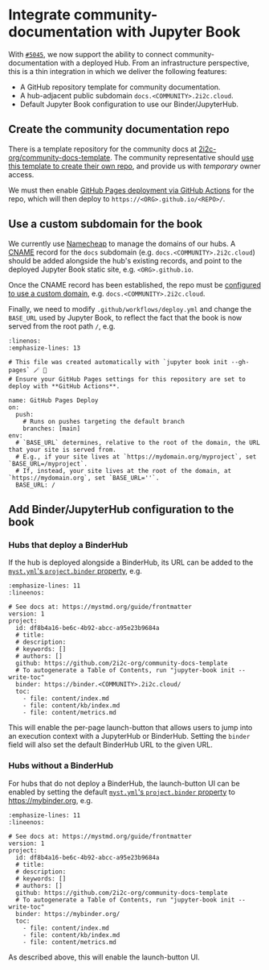 # Integrate community-documentation with Jupyter Book

With [`#5045`][mvp], we now support the ability to connect community-documentation with a deployed Hub. From an infrastructure perspective, this is a thin integration in which we deliver the following features:

- A GitHub repository template for community documentation.
- A hub-adjacent public subdomain `docs.<COMMUNITY>.2i2c.cloud`.
- Default Jupyter Book configuration to use our Binder/JupyterHub.

## Create the community documentation repo

There is a template repository for the community docs at [2i2c-org/community-docs-template]. The community representative should [use this template to create their own repo][use-template], and provide us with _temporary_ owner access.

We must then enable [GitHub Pages deployment via GitHub Actions][pages] for the repo, which will then deploy to `https://<ORG>.github.io/<REPO>/`.

## Use a custom subdomain for the book

We currently use [Namecheap] to manage the domains of our hubs. A [CNAME] record for the `docs` subdomain (e.g. `docs.<COMMUNITY>.2i2c.cloud`) should be added alongside the hub's existing records, and point to the deployed Jupyter Book static site, e.g. `<ORG>.github.io`.

Once the CNAME record has been established, the repo must be [configured to use a custom domain][repo-domain], e.g. `docs.<COMMUNITY>.2i2c.cloud`.

Finally, we need to modify `.github/workflows/deploy.yml` and change the `BASE_URL` used by Jupyter Book, to reflect the fact that the book is now served from the root path `/`, e.g.

```{code-block} yaml
:linenos:
:emphasize-lines: 13

# This file was created automatically with `jupyter book init --gh-pages` 🪄 💚
# Ensure your GitHub Pages settings for this repository are set to deploy with **GitHub Actions**.

name: GitHub Pages Deploy
on:
  push:
    # Runs on pushes targeting the default branch
    branches: [main]
env:
  # `BASE_URL` determines, relative to the root of the domain, the URL that your site is served from.
  # E.g., if your site lives at `https://mydomain.org/myproject`, set `BASE_URL=/myproject`.
  # If, instead, your site lives at the root of the domain, at `https://mydomain.org`, set `BASE_URL=''`.
  BASE_URL: /
```

## Add Binder/JupyterHub configuration to the book

### Hubs that deploy a BinderHub

If the hub is deployed alongside a BinderHub, its URL can be added to the [`myst.yml`'s `project.binder` property][frontmatter], e.g.

```{code-block} yaml
:emphasize-lines: 11
:lineenos:

# See docs at: https://mystmd.org/guide/frontmatter
version: 1
project:
  id: df8b4a16-be6c-4b92-abcc-a95e23b9684a
  # title:
  # description:
  # keywords: []
  # authors: []
  github: https://github.com/2i2c-org/community-docs-template
  # To autogenerate a Table of Contents, run "jupyter-book init --write-toc"
  binder: https://binder.<COMMUNITY>.2i2c.cloud/
  toc:
    - file: content/index.md
    - file: content/kb/index.md
    - file: content/metrics.md
```

This will enable the per-page launch-button that allows users to jump into an execution context with a JupyterHub or BinderHub. Setting the `binder` field will also set the default BinderHub URL to the given URL.

### Hubs without a BinderHub

For hubs that do not deploy a BinderHub, the launch-button UI can be enabled by setting the default [`myst.yml`'s `project.binder` property][frontmatter] to <https://mybinder.org>, e.g.

```{code-block} yaml
:emphasize-lines: 11
:lineenos:

# See docs at: https://mystmd.org/guide/frontmatter
version: 1
project:
  id: df8b4a16-be6c-4b92-abcc-a95e23b9684a
  # title:
  # description:
  # keywords: []
  # authors: []
  github: https://github.com/2i2c-org/community-docs-template
  # To autogenerate a Table of Contents, run "jupyter-book init --write-toc"
  binder: https://mybinder.org/
  toc:
    - file: content/index.md
    - file: content/kb/index.md
    - file: content/metrics.md
```


As described above, this will enable the launch-button UI.

[mvp]: https://github.com/2i2c-org/infrastructure/issues/5045
[frontmatter]: https://mystmd.org/guide/frontmatter#available-frontmatter-fields
[namecheap]: https://www.namecheap.com/
[cname]: https://en.wikipedia.org/wiki/CNAME_record
[2i2c-org/community-docs-template]: https://github.com/2i2c-org/community-docs-template
[use-template]: https://docs.github.com/en/repositories/creating-and-managing-repositories/creating-a-repository-from-a-template
[pages]: https://docs.github.com/en/pages/getting-started-with-github-pages/configuring-a-publishing-source-for-your-github-pages-site#publishing-with-a-custom-github-actions-workflow
[repo-domain]: https://docs.github.com/en/pages/configuring-a-custom-domain-for-your-github-pages-site/managing-a-custom-domain-for-your-github-pages-site#configuring-a-subdomain
